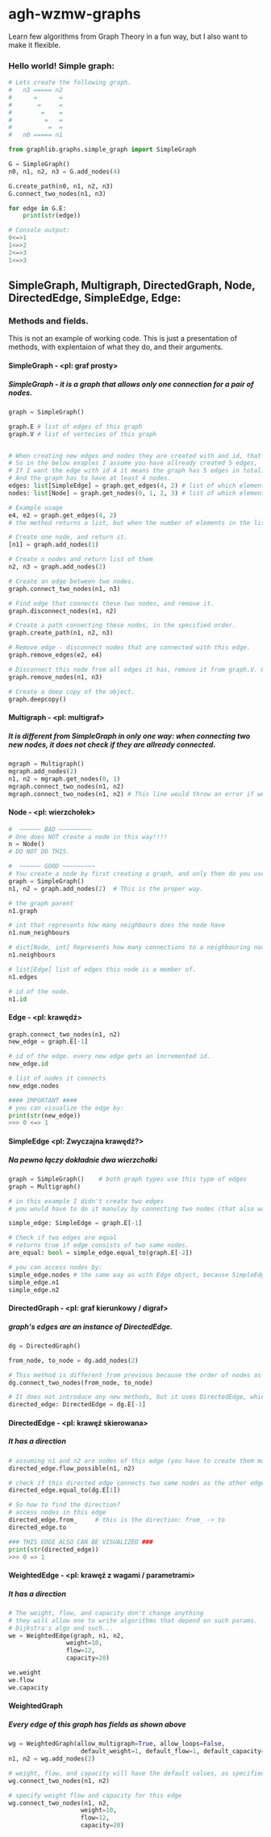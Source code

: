 # agh-wzmw-graphs

Learn few algorithms from Graph Theory in a fun way, but I also want to make it flexible.


### Hello world! Simple graph:

```py
# Lets create the following graph.
#   n3 ===== n2
#      =      =
#       =     =
#        =    =
#         =   =
#          =  =
#   n0 ===== n1

from graphlib.graphs.simple_graph import SimpleGraph

G = SimpleGraph()
n0, n1, n2, n3 = G.add_nodes(4)

G.create_path(n0, n1, n2, n3)
G.connect_two_nodes(n1, n3)

for edge in G.E:
    print(str(edge))

# Console output:
0<=>1
1<=>2
2<=>3
1<=>3
```

## SimpleGraph, Multigraph, DirectedGraph, Node, DirectedEdge, SimpleEdge, Edge:
### Methods and fields.


This is not an example of working code.
This is just a presentation of methods, with explentaion of what they do, and their arguments.

#### SimpleGraph - <pl: graf prosty> 
##### SimpleGraph - it is a graph that allows only one connection for a pair of nodes.
```py
graph = SimpleGraph()

graph.E # list of edges of this graph
graph.V # list of vertecies of this graph


# When creating new edges and nodes they are created with and id, that starts at 0 for the first node and edge
# So in the below exaples I assume you have allready created 5 edges, 
# If I want the edge with id 4 it means the graph has 5 edges in total.
# And the graph has to have at least 4 nodes.
edges: list[SimpleEdge] = graph.get_edges(4, 2) # list of which elements are objects of class SimpleEdge.
nodes: list[Node] = graph.get_nodes(0, 1, 2, 3) # list of which elements are objects of class Node.

# Example usage
e4, e2 = graph.get_edges(4, 2)
# the method returns a list, but when the number of elements in the list mathes number of variables I want to assign them to they are unpacked and ussigned to them, much like with a tuple.

# Create one node, and return it.
[n1] = graph.add_nodes(1)

# Create n nodes and return list of them
n2, n3 = graph.add_nodes(2)

# Create an edge between two nodes.
graph.connect_two_nodes(n1, n3)

# Find edge that connects these two nodes, and remove it.
graph.disconnect_nodes(n1, n2)

# Create a path connecting these nodes, in the specified order.
graph.create_path(n1, n2, n3)

# Remove edge - disconnect nodes that are connected with this edge.
graph.remove_edges(e2, e4)

# Disconnect this node from all edges it has, remove it from graph.V. Object is permanently deleted.
graph.remove_nodes(n1, n3)

# Create a deep copy of the object.
graph.deepcopy()
```

#### Multigraph - <pl: multigraf> 
##### It is different from SimpleGraph in only one way: when connecting two new nodes, it does not check if they are allready connected.

```py
mgraph = Multigraph()
mgraph.add_nodes(2)
n1, n2 = mgraph.get_nodes(0, 1)
mgraph.connect_two_nodes(n1, n2)
mgraph.connect_two_nodes(n1, n2) # This line would throw an error if we were working with a SimpleGraph, but it wont, beacuse Multigraph allows multiple edges between two same nodes.
```


#### Node - <pl: wierzchołek>

```py
#  ~~~~~~ BAD ~~~~~~~~~
# One does NOT create a node in this way!!!!
n = Node()
# DO NOT DO THIS.

#  ~~~~~~ GOOD ~~~~~~~~~
# You create a node by first creating a graph, and only then do you use an appropriate method on this graph to create a Node associated with this graph.
graph = SimpleGraph()
n1, n2 = graph.add_nodes(2)  # This is the proper way.

# the graph parent
n1.graph

# int that represents how many neighbours does the node have
n1.num_neighbours

# dict[Node, int] Represents how many connections to a neighbouring node this node has.
n1.neighbours

# list[Edge] list of edges this node is a member of.
n1.edges

# id of the node.
n1.id
```

#### Edge - <pl: krawędź>
```py
graph.connect_two_nodes(n1, n2)
new_edge = graph.E[-1]

# id of the edge. every new edge gets an incremented id.
new_edge.id

# list of nodes it connects
new_edge.nodes

#### IMPORTANT ####
# you can visualize the edge by:
print(str(new_edge))
>>> 0 <=> 1
```

#### SimpleEdge <pl: Zwyczajna krawędź?> 
##### Na pewno łączy dokładnie dwa wierzchołki

```py
graph = SimpleGraph()    # both graph types use this type of edges
graph = Multigraph()

# in this example I didn't create two edges
# you would have to do it manulay by connecting two nodes (that also would have to be created)

simple_edge: SimpleEdge = graph.E[-1]

# Check if two edges are equal
# returns true if edge consists of two same nodes.
are_equal: bool = simple_edge.equal_to(graph.E[-2])

# you can access nodes by:
simple_edge.nodes # the same way as with Edge object, because SimpleEdge is a child of Edge.
simple_edge.n1
simple_edge.n2
```


#### DirectedGraph - <pl: graf kierunkowy / digraf>
##### graph's edges are an instance of DirectedEdge.
```py
dg = DirectedGraph()

from_node, to_node = dg.add_nodes(2)

# This method is different from previous because the order of nodes as arugments is important
dg.connect_two_nodes(from_node, to_node)

# It does not introduce any new methods, but it uses DirectedEdge, which has different
directed_edge: DirectedEdge = dg.E[-1]
```


#### DirectedEdge - <pl: krawęź skierowana>
##### It has a direction
```py
# assuming n1 and n2 are nodes of this edge (you have to create them manulay in you code)
directed_edge.flow_possible(n1, n2) 

# check if this directed edge connects two same nodes as the other edge and if they have the same flow direction
directed_edge.equal_to(dg.E[1])     

# So how to find the direction?
# access nodes in this edge
directed_edge.from_     # this is the direction: from_ -> to
directed_edge.to

### THIS EDGE ALSO CAN BE VISUALIZED ###
print(str(directed_edge))
>>> 0 => 1

```


#### WeightedEdge - <pl: krawęź z wagami / parametrami>
##### It has a direction
```py
# The weight, flow, and capacity don't change anything
# they will allow one to write algorithms that depend on such params.
# Dijkstra's algo and such...
we = WeightedEdge(graph, n1, n2,
                weight=10,
                flow=12,
                capacity=20)

we.weight
we.flow
we.capacity

```


#### WeightedGraph
##### Every edge of this graph has fields as shown above
```py
wg = WeightedGraph(allow_multigraph=True, allow_loops=False,
                    default_weight=1, default_flow=1, default_capacity=2)
n1, n2 = wg.add_nodes(2)

# weight, flow, and capacity will have the default values, as specified in initialization
wg.connect_two_nodes(n1, n2)

# specify weight flow and capacity for this edge
wg.connect_two_nodes(n1, n2,
                    weight=10,
                    flow=12,
                    capacity=20)
```